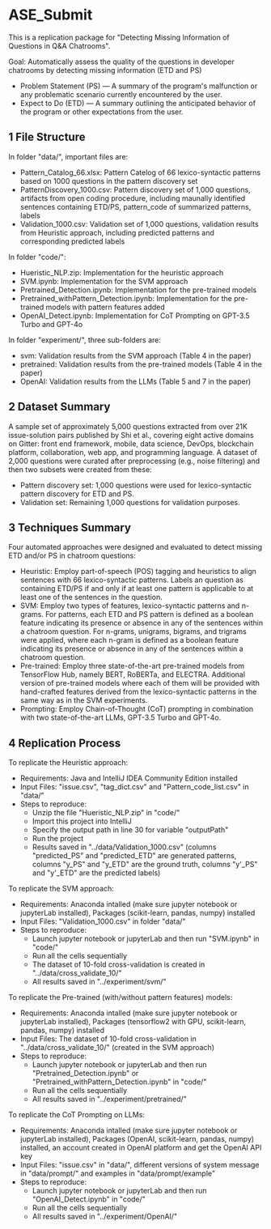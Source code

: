 # ASE_Submit
This is a replication package for "Detecting Missing Information of Questions in Q&A Chatrooms".

Goal: Automatically assess the quality of the questions in developer chatrooms by detecting missing information (ETD and PS)
- Problem Statement (PS) — A summary of the program's malfunction or any problematic scenario currently encountered by the user.
- Expect to Do (ETD) — A summary outlining the anticipated behavior of the program or other expectations from the user.

## 1 File Structure
In folder "data/", important files are: 
- Pattern_Catalog_66.xlsx: Pattern Catelog of 66 lexico-syntactic patterns based on 1000 questions in the pattern discovery set
- PatternDiscovery_1000.csv: Pattern discovery set of 1,000 questions, artifacts from open coding procedure, including maunally identified sentences containing ETD/PS, pattern_code of summarized patterns, labels
- Validation_1000.csv: Validation set of 1,000 questions, validation results from Heuristic approach, including predicted patterns and corresponding predicted labels

In folder "code/":
- Hueristic_NLP.zip: Implementation for the heuristic approach
- SVM.ipynb: Implementation for the SVM approach
- Pretrained_Detection.ipynb: Implementation for the pre-trained models
- Pretrained_withPattern_Detection.ipynb: Implementation for the pre-trained models with pattern features added
- OpenAI_Detect.ipynb: Implementation for CoT Prompting on GPT-3.5 Turbo and GPT-4o

In folder "experiment/", three sub-folders are:
- svm: Validation results from the SVM approach (Table 4 in the paper)
- pretrained: Validation results from the pre-trained models (Table 4 in the paper)
- OpenAI: Validation results from the LLMs (Table 5 and 7 in the paper)

## 2 Dataset Summary
A sample set of approximately 5,000 questions extracted from over 21K issue-solution pairs published by Shi et al., covering eight active domains on Gitter: front end framework, mobile, data science, DevOps, blockchain platform, collaboration, web app, and programming language. A dataset of 2,000 questions were curated after preprocessing (e.g., noise filtering) and then two subsets were created from these:
- Pattern discovery set: 1,000 questions were used for lexico-syntactic pattern discovery for ETD and PS.
- Validation set: Remaining 1,000 questions for validation purposes.

## 3 Techniques Summary
Four automated approaches were designed and evaluated to detect missing ETD and/or PS in chatroom questions:
- Heuristic: Employ part-of-speech (POS) tagging and heuristics to align sentences with 66 lexico-syntactic patterns. Labels an question as containing ETD/PS if and only if at least one pattern is applicable to at least one of the sentences in the question.
- SVM: Employ two types of features, lexico-syntactic patterns and n-grams. For patterns, each ETD and PS pattern is defined as a boolean feature indicating its presence or absence in any of the sentences within a chatroom question. For n-grams, unigrams, bigrams, and trigrams were applied, where each n-gram is defined as a boolean feature indicating its presence or absence in any of the sentences within a chatroom question.
- Pre-trained: Employ three state-of-the-art pre-trained models from TensorFlow Hub, namely BERT, RoBERTa, and ELECTRA. Additional version of pre-trained models where each of them will be provided with hand-crafted features derived from the lexico-syntactic patterns in the same way as in the SVM experiments.
- Prompting: Employ Chain-of-Thought (CoT) prompting in combination with two state-of-the-art LLMs, GPT-3.5 Turbo and GPT-4o.

## 4 Replication Process
To replicate the Heuristic approach:
- Requirements: Java and IntelliJ IDEA Community Edition installed
- Input Files: "issue.csv", "tag_dict.csv" and "Pattern_code_list.csv" in "data/"
- Steps to reproduce:
  - Unzip the file "Hueristic_NLP.zip" in "code/"
  - Import this project into IntelliJ
  - Specify the output path in line 30 for variable "outputPath"
  - Run the project
  - Results saved in "../data/Validation_1000.csv" (columns "predicted_PS" and "predicted_ETD" are generated patterns, columns "y_PS" and "y_ETD" are the ground truth, columns "y'_PS" and "y'_ETD" are the predicted labels)

To replicate the SVM approach:
- Requirements: Anaconda intalled (make sure jupyter notebook or jupyterLab installed), Packages (scikit-learn, pandas, numpy) installed
- Input Files: "Validation_1000.csv" in folder "data/"
- Steps to reproduce:
  - Launch jupyter notebook or jupyterLab and then run "SVM.ipynb" in "code/"
  - Run all the cells sequentially
  - The dataset of 10-fold cross-validation is created in "../data/cross_validate_10/"
  - All results saved in "../experiment/svm/"
 
To replicate the Pre-trained (with/without pattern features) models:
- Requirements: Anaconda intalled (make sure jupyter notebook or jupyterLab installed), Packages (tensorflow2 with GPU, scikit-learn, pandas, numpy) installed
- Input Files: The dataset of 10-fold cross-validation in "../data/cross_validate_10/" (created in the SVM approach)
- Steps to reproduce:
  - Launch jupyter notebook or jupyterLab and then run "Pretrained_Detection.ipynb" or "Pretrained_withPattern_Detection.ipynb" in "code/"
  - Run all the cells sequentially
  - All results saved in "../experiment/pretrained/"

To replicate the CoT Prompting on LLMs:
- Requirements: Anaconda intalled (make sure jupyter notebook or jupyterLab installed), Packages (OpenAI, scikit-learn, pandas, numpy) installed, an account created in OpenAI platform and get the OpenAI API key
- Input Files: "issue.csv" in "data/", different versions of system message in "data/prompt/" and examples in "data/prompt/example"
- Steps to reproduce:
  - Launch jupyter notebook or jupyterLab and then run "OpenAI_Detect.ipynb" in "code/"
  - Run all the cells sequentially
  - All results saved in "../experiment/OpenAI/"
